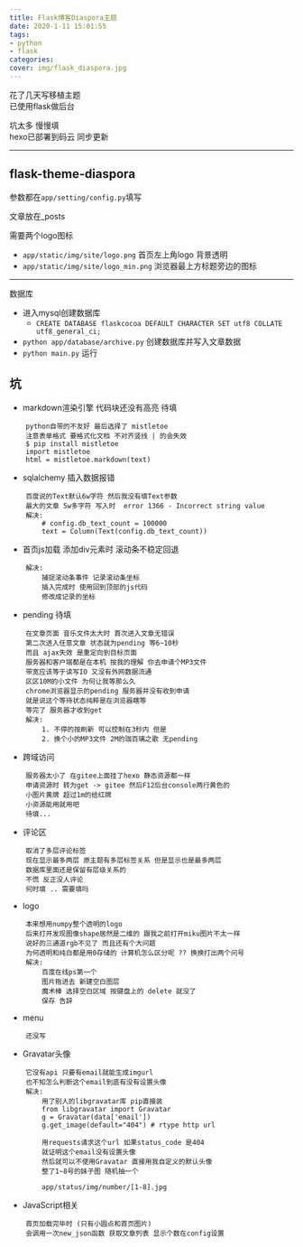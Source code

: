 ```yaml
---
title: Flask博客Diaspora主题
date: 2020-1-11 15:01:55
tags: 
- python
- flask
categories:
cover: img/flask_diaspora.jpg
---
```


花了几天写移植主题  
已使用flask做后台  

坑太多 慢慢填   
hexo已部署到码云 同步更新

*** 
## flask-theme-diaspora

参数都在`app/setting/config.py`填写

文章放在_posts

需要两个logo图标
* `app/static/img/site/logo.png` 首页左上角logo 背景透明
* `app/static/img/site/logo_min.png` 浏览器最上方标题旁边的图标 

*** 
数据库 
* 进入mysql创建数据库 
  * `CREATE DATABASE flaskcocoa DEFAULT CHARACTER SET utf8 COLLATE utf8_general_ci;`
* `python app/database/archive.py` 创建数据库并写入文章数据
* `python main.py` 运行



## 坑
* markdown渲染引擎 代码块还没有高亮 待填
```
    python自带的不友好 最后选择了 mistletoe
    注意表单格式 要格式化文档 不对齐竖线 | 的会失效
    $ pip install mistletoe
    import mistletoe
    html = mistletoe.markdown(text)
```

* sqlalchemy 插入数据报错
```
    百度说的Text默认6w字符 然后我没有填Text参数 
    最大的文章 5w多字符 写入时  error 1366 - Incorrect string value
    解决:  
        # config.db_text_count = 100000
        text = Column(Text(config.db_text_count))  
```

* 首页js加载 添加div元素时 滚动条不稳定回退
```
    解决:
        捕捉滚动条事件 记录滚动条坐标
        插入完成时 使用回到顶部的js代码
        修改成记录的坐标
```

* pending 待填
```
    在文章页面 音乐文件太大时 首次进入文章无错误
    第二次进入任意文章 状态就为pending 等6~10秒 
    而且 ajax失效 是重定向到目标页面
    服务器和客户端都是在本机 按我的理解 你去申请个MP3文件 
    带宽应该等于读写IO 又没有外网数据流通 
    区区10M的小文件 为何让我等那么久
    chrome浏览器显示的pending 服务器并没有收到申请
    就是说这个等待状态纯粹是在浏览器瞎等 
    等完了 服务器才收到get
    解决: 
        1. 不停的按刷新 可以控制在3秒内 但是
        2. 换个小的MP3文件 2M的珈百璃之歌 无pending
```

* 跨域访问 
```
    服务器太小了 在gitee上面挂了hexo 静态资源都一样
    申请资源时 转为get -> gitee 然后F12后台console两行黄色的
    小图片黄牌 超过1m的给红牌
    小资源能用就用吧 
    待填...
```

* 评论区
```
    取消了多层评论标签
    现在显示最多两层 原主题有多层标签关系 但是显示也是最多两层
    数据库里面还是保留有层级关系的
    不慌 反正没人评论 
    何时填 .. 需要填吗 
```

* logo
```
    本来想用numpy整个透明的logo
    后来打开发现图像shape居然是二维的 跟我之前打开miku图片不太一样 
    说好的三通道rgb不见了 而且还有个大问题
    为何透明和纯白都是用0存储的 计算机怎么区分呢 ?? 换换打出两个问号
    解决:
        百度在线ps第一个 
        图片拖进去 新建空白图层 
        魔术棒 选择空白区域 按键盘上的 delete 就没了 
        保存 告辞
```

* menu 
```
    还没写
```

* Gravatar头像
```
    它没有api 只要有email就能生成imgurl
    也不知怎么判断这个email到底有没有设置头像
    解决:
        用了别人的libgravatar库 pip直接装
        from libgravatar import Gravatar
        g = Gravatar(data['email'])
        g.get_image(default="404") # rtype http url
        
        用requests请求这个url 如果status_code 是404 
        就证明这个email没有设置头像 
        然后就可以不使用Gravatar 直接用我自定义的默认头像 
        整了1~8号的妹子图 随机抽一个
        
        app/status/img/number/[1-8].jpg
```

* JavaScript相关
```
    首页加载完毕时 (只有小圆点和首页图片)
    会调用一次new_json函数 获取文章列表 显示个数在config设置
```



